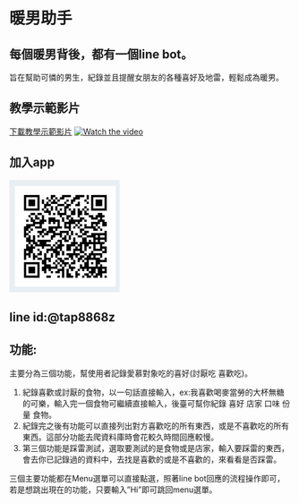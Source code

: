 # 暖男助手
## 每個暖男背後，都有一個line bot。
旨在幫助可憐的男生，紀錄並且提醒女朋友的各種喜好及地雷，輕鬆成為暖男。

## 教學示範影片
<a href="https://github.com/a83117700/linebot/blob/master/tech_video.MOV">下載教學示範影片</a>
[![Watch the video](https://github.com/a83117700/linebot/blob/master/tech_video.MOV.png)](https://github.com/a83117700/linebot/blob/master/tech_video.MOV)
    
## 加入app
![image](https://github.com/a83117700/linebot/blob/master/QRcode_AddFriend.png)  

## line id:@tap8868z

## 功能:
主要分為三個功能，幫使用者記錄愛慕對象吃的喜好(討厭吃 喜歡吃)。
1.	紀錄喜歡或討厭的食物，以一句話直接輸入，ex:我喜歡喝麥當勞的大杯無糖的可樂，輸入完一個食物可繼續直接輸入，後臺可幫你紀錄 喜好 店家 口味 份量 食物。
2.	紀錄完之後有功能可以直接列出對方喜歡吃的所有東西，或是不喜歡吃的所有東西。這部分功能去爬資料庫時會花較久時間回應較慢。
3.	第三個功能是踩雷測試，選取要測試的是食物或是店家，輸入要踩雷的東西，會去你已記錄過的資料中，去找是喜歡的或是不喜歡的，來看看是否踩雷。

三個主要功能都在Menu選單可以直接點選，照著line bot回應的流程操作即可，若是想跳出現在的功能，只要輸入”Hi”即可跳回menu選單。

